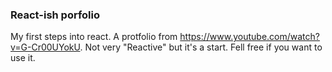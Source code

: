 ### React-ish porfolio

My first steps into react. A protfolio from https://www.youtube.com/watch?v=G-Cr00UYokU.
Not very "Reactive" but it's a start. Fell free if you want to use it.
